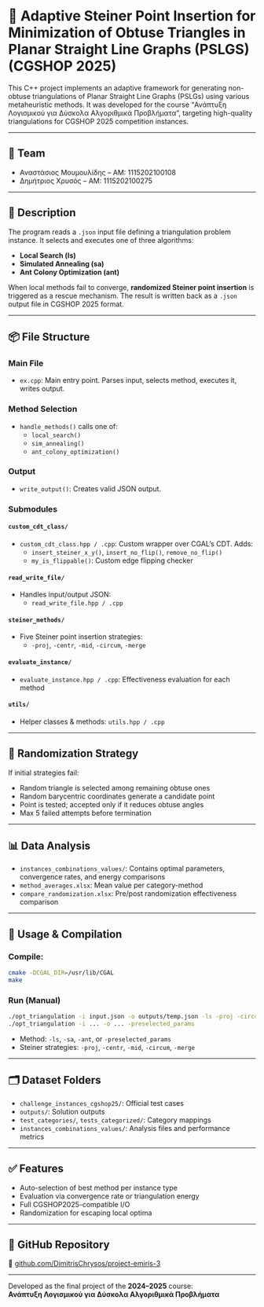 # 📐 Adaptive Steiner Point Insertion for Minimization of Obtuse Triangles in Planar Straight Line Graphs (PSLGS) (CGSHOP 2025)

This C++ project implements an adaptive framework for generating non-obtuse triangulations of Planar Straight Line Graphs (PSLGs) using various metaheuristic methods. It was developed for the course “Ανάπτυξη Λογισμικού για Δύσκολα Αλγοριθμικά Προβλήματα”, targeting high-quality triangulations for CGSHOP 2025 competition instances.

---

## 👥 Team

- Αναστάσιος Μουμουλίδης – ΑΜ: 1115202100108  
- Δημήτριος Χρυσός – ΑΜ: 1115202100275

---

## 🧠 Description

The program reads a `.json` input file defining a triangulation problem instance. It selects and executes one of three algorithms:
- **Local Search (ls)**
- **Simulated Annealing (sa)**
- **Ant Colony Optimization (ant)**

When local methods fail to converge, **randomized Steiner point insertion** is triggered as a rescue mechanism. The result is written back as a `.json` output file in CGSHOP 2025 format.

---

## 📦 File Structure

### Main File
- `ex.cpp`: Main entry point. Parses input, selects method, executes it, writes output.

### Method Selection
- `handle_methods()` calls one of:
  - `local_search()`
  - `sim_annealing()`
  - `ant_colony_optimization()`

### Output
- `write_output()`: Creates valid JSON output.

### Submodules

#### `custom_cdt_class/`
- `custom_cdt_class.hpp / .cpp`: Custom wrapper over CGAL’s CDT. Adds:
  - `insert_steiner_x_y()`, `insert_no_flip()`, `remove_no_flip()`
  - `my_is_flippable()`: Custom edge flipping checker

#### `read_write_file/`
- Handles input/output JSON:
  - `read_write_file.hpp / .cpp`

#### `steiner_methods/`
- Five Steiner point insertion strategies:
  - `-proj`, `-centr`, `-mid`, `-circum`, `-merge`

#### `evaluate_instance/`
- `evaluate_instance.hpp / .cpp`: Effectiveness evaluation for each method

#### `utils/`
- Helper classes & methods: `utils.hpp / .cpp`

---

## 🔀 Randomization Strategy

If initial strategies fail:
- Random triangle is selected among remaining obtuse ones
- Random barycentric coordinates generate a candidate point
- Point is tested; accepted only if it reduces obtuse angles
- Max 5 failed attempts before termination

---

## 📊 Data Analysis

- `instances_combinations_values/`: Contains optimal parameters, convergence rates, and energy comparisons
- `method_averages.xlsx`: Mean value per category-method
- `compare_randomization.xlsx`: Pre/post randomization effectiveness comparison

---

## 🧪 Usage & Compilation

### Compile:
```bash
cmake -DCGAL_DIR=/usr/lib/CGAL
make
```

### Run (Manual)
```bash
./opt_triangulation -i input.json -o outputs/temp.json -ls -proj -circum -merge
./opt_triangulation -i ... -o ... -preselected_params
```

- Method: `-ls`, `-sa`, `-ant`, or `-preselected_params`
- Steiner strategies: `-proj`, `-centr`, `-mid`, `-circum`, `-merge`

---

## 🗂 Dataset Folders

- `challenge_instances_cgshop25/`: Official test cases
- `outputs/`: Solution outputs
- `test_categories/`, `tests_categorized/`: Category mappings
- `instances_combinations_values/`: Analysis files and performance metrics

---

## ✅ Features

- Auto-selection of best method per instance type
- Evaluation via convergence rate or triangulation energy
- Full CGSHOP2025-compatible I/O
- Randomization for escaping local optima

---

## 📌 GitHub Repository

🔗 [github.com/DimitrisChrysos/project-emiris-3](https://github.com/DimitrisChrysos/project-emiris-3.git)

---

Developed as the final project of the **2024–2025** course:  
**Ανάπτυξη Λογισμικού για Δύσκολα Αλγοριθμικά Προβλήματα**
